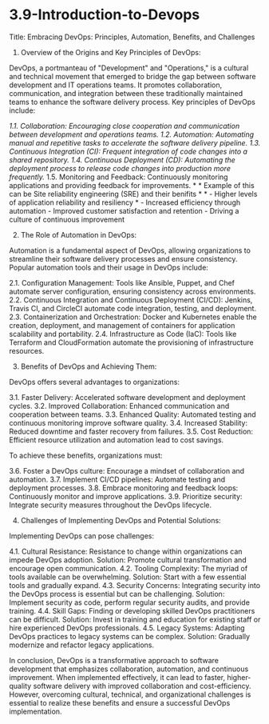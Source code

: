 # 3.9-Introduction-to-Devops

Title: Embracing DevOps: Principles, Automation, Benefits, and Challenges

1. Overview of the Origins and Key Principles of DevOps:

DevOps, a portmanteau of "Development" and "Operations," is a cultural and technical movement that emerged to bridge the gap between software development and IT operations teams. It promotes collaboration, communication, and integration between these traditionally maintained teams to enhance the software delivery process. Key principles of DevOps include:

*1.1. Collaboration: Encouraging close cooperation and communication between development and operations teams.*
*1.2. Automation: Automating manual and repetitive tasks to accelerate the software delivery pipeline.*
*1.3. Continuous Integration (CI): Frequent integration of code changes into a shared repository.*
*1.4. Continuous Deployment (CD): Automating the deployment process to release code changes into production more frequently.*
1.5. Monitoring and Feedback: Continuously monitoring applications and providing feedback for improvements. *
     * Example of this can be Site reliability engineering (SRE) and their benifits *
                 * - Higher levels of application reliability and resiliency *
                 - Increased efficiency through automation
                 - Improved customer satisfaction and retention
                 - Driving a culture of continuous improvement

2. The Role of Automation in DevOps:

Automation is a fundamental aspect of DevOps, allowing organizations to streamline their software delivery processes and ensure consistency. Popular automation tools and their usage in DevOps include:

2.1. Configuration Management: Tools like Ansible, Puppet, and Chef automate server configuration, ensuring consistency across environments.
2.2. Continuous Integration and Continuous Deployment (CI/CD): Jenkins, Travis CI, and CircleCI automate code integration, testing, and deployment.
2.3. Containerization and Orchestration: Docker and Kubernetes enable the creation, deployment, and management of containers for application scalability and portability.
2.4. Infrastructure as Code (IaC): Tools like Terraform and CloudFormation automate the provisioning of infrastructure resources.

3. Benefits of DevOps and Achieving Them:

DevOps offers several advantages to organizations:

3.1. Faster Delivery: Accelerated software development and deployment cycles.
3.2. Improved Collaboration: Enhanced communication and cooperation between teams.
3.3. Enhanced Quality: Automated testing and continuous monitoring improve software quality.
3.4. Increased Stability: Reduced downtime and faster recovery from failures.
3.5. Cost Reduction: Efficient resource utilization and automation lead to cost savings.

To achieve these benefits, organizations must:

3.6. Foster a DevOps culture: Encourage a mindset of collaboration and automation.
3.7. Implement CI/CD pipelines: Automate testing and deployment processes.
3.8. Embrace monitoring and feedback loops: Continuously monitor and improve applications.
3.9. Prioritize security: Integrate security measures throughout the DevOps lifecycle.

4. Challenges of Implementing DevOps and Potential Solutions:

Implementing DevOps can pose challenges:

4.1. Cultural Resistance: Resistance to change within organizations can impede DevOps adoption. Solution: Promote cultural transformation and encourage open communication.
4.2. Tooling Complexity: The myriad of tools available can be overwhelming. Solution: Start with a few essential tools and gradually expand.
4.3. Security Concerns: Integrating security into the DevOps process is essential but can be challenging. Solution: Implement security as code, perform regular security audits, and provide training.
4.4. Skill Gaps: Finding or developing skilled DevOps practitioners can be difficult. Solution: Invest in training and education for existing staff or hire experienced DevOps professionals.
4.5. Legacy Systems: Adapting DevOps practices to legacy systems can be complex. Solution: Gradually modernize and refactor legacy applications.

In conclusion, DevOps is a transformative approach to software development that emphasizes collaboration, automation, and continuous improvement. When implemented effectively, it can lead to faster, higher-quality software delivery with improved collaboration and cost-efficiency. However, overcoming cultural, technical, and organizational challenges is essential to realize these benefits and ensure a successful DevOps implementation.
